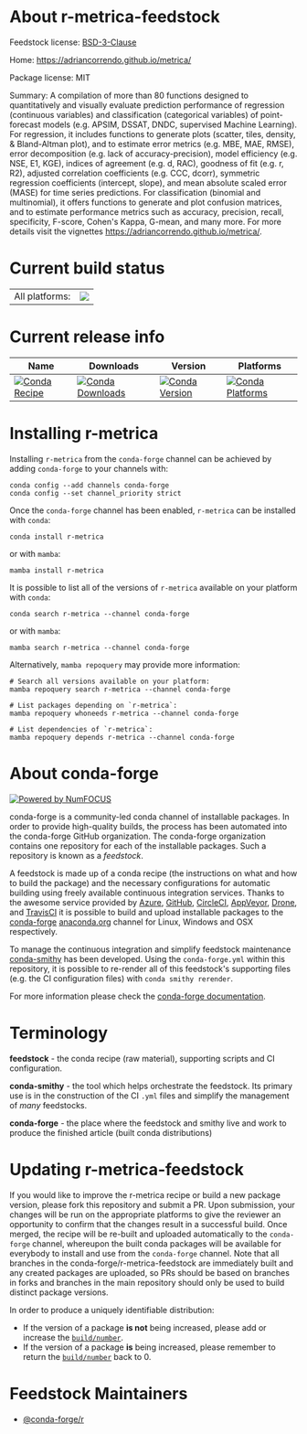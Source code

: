 About r-metrica-feedstock
=========================

Feedstock license: [BSD-3-Clause](https://github.com/conda-forge/r-metrica-feedstock/blob/main/LICENSE.txt)

Home: https://adriancorrendo.github.io/metrica/

Package license: MIT

Summary: A compilation of more than 80 functions designed to quantitatively and visually evaluate prediction performance of regression (continuous variables) and classification (categorical variables) of point-forecast models (e.g. APSIM, DSSAT, DNDC, supervised Machine Learning). For regression, it includes functions to generate plots (scatter, tiles, density, & Bland-Altman plot), and to estimate error metrics (e.g. MBE, MAE, RMSE), error decomposition (e.g. lack of accuracy-precision), model efficiency (e.g. NSE, E1, KGE), indices of agreement (e.g. d, RAC), goodness of fit (e.g. r, R2), adjusted correlation coefficients (e.g. CCC, dcorr), symmetric regression coefficients (intercept, slope), and mean absolute scaled error (MASE) for time series predictions. For classification (binomial and multinomial), it offers functions to generate and plot confusion matrices, and to estimate performance metrics such as accuracy, precision, recall, specificity, F-score, Cohen's Kappa, G-mean, and many more. For more details visit the vignettes <https://adriancorrendo.github.io/metrica/>.

Current build status
====================


<table><tr><td>All platforms:</td>
    <td>
      <a href="https://dev.azure.com/conda-forge/feedstock-builds/_build/latest?definitionId=16672&branchName=main">
        <img src="https://dev.azure.com/conda-forge/feedstock-builds/_apis/build/status/r-metrica-feedstock?branchName=main">
      </a>
    </td>
  </tr>
</table>

Current release info
====================

| Name | Downloads | Version | Platforms |
| --- | --- | --- | --- |
| [![Conda Recipe](https://img.shields.io/badge/recipe-r--metrica-green.svg)](https://anaconda.org/conda-forge/r-metrica) | [![Conda Downloads](https://img.shields.io/conda/dn/conda-forge/r-metrica.svg)](https://anaconda.org/conda-forge/r-metrica) | [![Conda Version](https://img.shields.io/conda/vn/conda-forge/r-metrica.svg)](https://anaconda.org/conda-forge/r-metrica) | [![Conda Platforms](https://img.shields.io/conda/pn/conda-forge/r-metrica.svg)](https://anaconda.org/conda-forge/r-metrica) |

Installing r-metrica
====================

Installing `r-metrica` from the `conda-forge` channel can be achieved by adding `conda-forge` to your channels with:

```
conda config --add channels conda-forge
conda config --set channel_priority strict
```

Once the `conda-forge` channel has been enabled, `r-metrica` can be installed with `conda`:

```
conda install r-metrica
```

or with `mamba`:

```
mamba install r-metrica
```

It is possible to list all of the versions of `r-metrica` available on your platform with `conda`:

```
conda search r-metrica --channel conda-forge
```

or with `mamba`:

```
mamba search r-metrica --channel conda-forge
```

Alternatively, `mamba repoquery` may provide more information:

```
# Search all versions available on your platform:
mamba repoquery search r-metrica --channel conda-forge

# List packages depending on `r-metrica`:
mamba repoquery whoneeds r-metrica --channel conda-forge

# List dependencies of `r-metrica`:
mamba repoquery depends r-metrica --channel conda-forge
```


About conda-forge
=================

[![Powered by
NumFOCUS](https://img.shields.io/badge/powered%20by-NumFOCUS-orange.svg?style=flat&colorA=E1523D&colorB=007D8A)](https://numfocus.org)

conda-forge is a community-led conda channel of installable packages.
In order to provide high-quality builds, the process has been automated into the
conda-forge GitHub organization. The conda-forge organization contains one repository
for each of the installable packages. Such a repository is known as a *feedstock*.

A feedstock is made up of a conda recipe (the instructions on what and how to build
the package) and the necessary configurations for automatic building using freely
available continuous integration services. Thanks to the awesome service provided by
[Azure](https://azure.microsoft.com/en-us/services/devops/), [GitHub](https://github.com/),
[CircleCI](https://circleci.com/), [AppVeyor](https://www.appveyor.com/),
[Drone](https://cloud.drone.io/welcome), and [TravisCI](https://travis-ci.com/)
it is possible to build and upload installable packages to the
[conda-forge](https://anaconda.org/conda-forge) [anaconda.org](https://anaconda.org/)
channel for Linux, Windows and OSX respectively.

To manage the continuous integration and simplify feedstock maintenance
[conda-smithy](https://github.com/conda-forge/conda-smithy) has been developed.
Using the ``conda-forge.yml`` within this repository, it is possible to re-render all of
this feedstock's supporting files (e.g. the CI configuration files) with ``conda smithy rerender``.

For more information please check the [conda-forge documentation](https://conda-forge.org/docs/).

Terminology
===========

**feedstock** - the conda recipe (raw material), supporting scripts and CI configuration.

**conda-smithy** - the tool which helps orchestrate the feedstock.
                   Its primary use is in the construction of the CI ``.yml`` files
                   and simplify the management of *many* feedstocks.

**conda-forge** - the place where the feedstock and smithy live and work to
                  produce the finished article (built conda distributions)


Updating r-metrica-feedstock
============================

If you would like to improve the r-metrica recipe or build a new
package version, please fork this repository and submit a PR. Upon submission,
your changes will be run on the appropriate platforms to give the reviewer an
opportunity to confirm that the changes result in a successful build. Once
merged, the recipe will be re-built and uploaded automatically to the
`conda-forge` channel, whereupon the built conda packages will be available for
everybody to install and use from the `conda-forge` channel.
Note that all branches in the conda-forge/r-metrica-feedstock are
immediately built and any created packages are uploaded, so PRs should be based
on branches in forks and branches in the main repository should only be used to
build distinct package versions.

In order to produce a uniquely identifiable distribution:
 * If the version of a package **is not** being increased, please add or increase
   the [``build/number``](https://docs.conda.io/projects/conda-build/en/latest/resources/define-metadata.html#build-number-and-string).
 * If the version of a package **is** being increased, please remember to return
   the [``build/number``](https://docs.conda.io/projects/conda-build/en/latest/resources/define-metadata.html#build-number-and-string)
   back to 0.

Feedstock Maintainers
=====================

* [@conda-forge/r](https://github.com/orgs/conda-forge/teams/r/)

